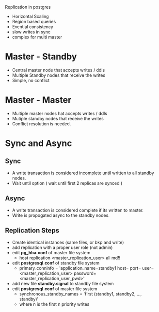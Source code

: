 Replication in postgres

- Horizontal Scaling
- Region based queries
- Evential consistency
- slow writes in sync
- complex for multi master

# Master - Standby
- Central master node that accepts writes / ddls
- Multiple Standby nodes that receive the writes
- Simple, no conflict

# Master - Master
- Multiple master nodes hat accepts writes / ddls
- Mutiple standby nodes that receive the writes
- Conflict resolution is needed.

# Sync and Async
## Sync 
- A write transaction is considered incomplete until written to all standby nodes.
- Wait until option ( wait until first 2 replicas are synced )

## Async
- A write transaction is considered complete if its written to master.
- Write is propogated async to the standby nodes.

## Replication Steps
- Create identical instances (same files, or bkp and write)
- add replication with a proper user role (not admin)
- edit **pg_hba.conf** of master file system
  - host replication <master_replication_user> all md5
- edit **postgresql.conf** of standby file system
  - primary_conninfo = 'application_name=standby1 host=<masterhost> port=<masterport> user=<master_replication_user> password=<master_replication_user_pwd>'
- add new file **standby.signal** to standby file system
- edit **postgresql.conf** of master file system
  - synchronous_standby_names = 'first <n> (standby1, standby2, ..., standby<m>)'
  - where n is the first n priority writes

